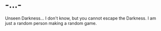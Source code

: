 # -...-
Unseen Darkness...
I don't know, but you cannot escape the Darkness.
I am just a random person making a random game.
